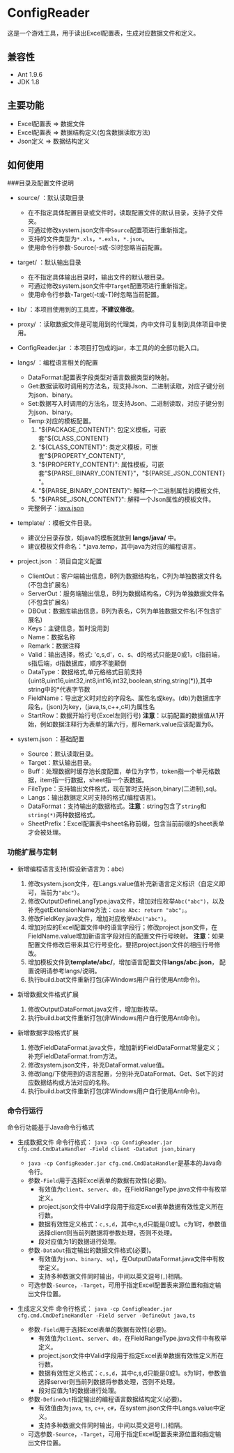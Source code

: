 # ConfigReader
这是一个游戏工具，用于读出Excel配置表，生成对应数据文件和定义。

## 兼容性
- Ant 1.9.6
- JDK 1.8

## 主要功能
- Excel配置表 => 数据文件
- Excel配置表 => 数据结构定义(包含数据读取方法)
- Json定义 => 数据结构定义

## 如何使用

###目录及配置文件说明
+ source/	：默认读取目录
	* 在不指定具体配置目录或文件时，读取配置文件的默认目录，支持子文件夹。
	* 可通过修改system.json文件中``Source``配置项进行重新指定。
	* 支持的文件类型为``*.xls``，``*.exls``，``*.json``。
	* 使用命令行参数-Source(-s或-S)时忽略当前配置。

+ target/	：默认输出目录
	* 在不指定具体输出目录时，输出文件的默认根目录。
	* 可通过修改system.json文件中``Target``配置项进行重新指定。
	* 使用命令行参数-Target(-t或-T)时忽略当前配置。

+ lib/	：本项目使用到的工具库，**不建议修改**。

+ proxy/	：读取数据文件是可能用到的代理类，内中文件可复制到具体项目中使用。

+ ConfigReader.jar	：本项目打包成的jar，本工具的的全部功能入口。

+ langs/	：编程语言相关的配置
	+ DataFormat:配置表字段类型对语言数据类型的映射。
	+ Get:数据读取时调用的方法名，现支持Json、二进制读取，对应子键分别为json、binary。
	+ Set:数据写入时调用的方法名，现支持Json、二进制读取，对应子键分别为json、binary。
	+ Temp:对应的模板配置。
		1. "${PACKAGE_CONTENT}": 包定义模板，可嵌套"${CLASS_CONTENT}
		2. "${CLASS_CONTENT}": 类定义模板，可嵌套"${PROPERTY_CONTENT}",
		3. "${PROPERTY_CONTENT}": 属性模板，可嵌套"${PARSE_BINARY_CONTENT}"，"${PARSE_JSON_CONTENT}"。
		4. "${PARSE_BINARY_CONTENT}": 解释一个二进制属性的模板文件,
		5. "${PARSE_JSON_CONTENT}": 解释一个Json属性的模板文件。
	+ 完整例子：[java.json](/res/langs/java.json)

+ template/	：模板文件目录。
	+ 建议分目录存放，如java的模板就放到 **langs/java/** 中。
	+ 建议模板文件命名：*.java.temp，其中java为对应的编程语言。

+ project.json	：项目自定义配置
	+ ClientOut：客户端输出信息，B列为数据结构名，C列为单独数据文件名(不包含扩展名)
	+ ServerOut：服务端输出信息，B列为数据结构名，C列为单独数据文件名(不包含扩展名)
	+ DBOut：数据库输出信息，B列为表名，C列为单独数据文件名(不包含扩展名)
	+ Keys：主键信息，暂时没用到
	+ Name：数据名称
	+ Remark：数据注释
	+ Valid：输出选择，格式: 'c,s,d'，c、s、d的格式只能是0或1，c指前端，s指后端，d指数据库，顺序不能颠倒
	+ DataType：数据格式,单元格格式目前支持{uint8,uint16,uint32,int8,int16,int32,boolean,string,string(\*)},其中string中的*代表字节数
	+ FieldName：导出定义时对应的字段名、属性名或key。(db)为数据库字段名，(json)为key，(java,ts,c++,c#)为属性名
	+ StartRow：数据开始行号(Excel左则行号)
	**注意**：以前配置的数据值从1开始，例如数据注释行为表单的第六行，那Remark.value应该配置为6。

+ system.json	：基础配置
	+ Source：默认读取目录。
	+ Target：默认输出目录。
	+ Buff：处理数据时缓存池长度配置，单位为字节，token指一个单元格数据，item指一行数据，sheet指一个表数据。
	+ FileType：支持输出文件格式，现在暂时支持json,binary(二进制),sql。
	+ Langs：输出数据定义时支持的格式(编程语言)。
	+ DataFormat：支持输出的数据格式。**注意**：string包含了`string`和`string(*)`两种数据格式。
	+ SheetPrefix：Excel配置表中sheet名称前缀，包含当前前缀的sheet表单才会被处理。

### 功能扩展与定制
+ 新增编程语言支持(假设新语言为：abc)
	1. 修改system.json文件，在Langs.value值补充新语言定义标识（自定义即可，当前为`"abc"`）。
	2. 修改OutputDefineLangType.java文件，增加对应枚举`Abc("abc")`，以及补充getExtensionName方法：`case Abc: return "abc";`。
	3. 修改FieldKey.java文件，增加对应枚举`Abc("abc")`。
	4. 增加对应的Excel配置文件中的语言字段行；修改project.json文件，在FieldName.value增加新语言字段对应的配置文件行号映射。
	**注意**：如果配置文件修改后带来其它行号变化，要把project.json文件的相应行号修改。
	5. 增加模板文件到**template/abc/**，增加语言配置文件**langs/abc.json**，
		配置说明请参考langs/说明。
	6. 执行build.bat文件重新打包(非Windows用户自行使用Ant命令)。

+ 新增数据文件格式扩展
	1. 修改OutputDataFormat.java文件，增加新枚举。
	2. 执行build.bat文件重新打包(非Windows用户自行使用Ant命令)。

+ 新增数据字段格式扩展
	1. 修改FieldDataFormat.java文件，增加新的FieldDataFormat常量定义；补充FieldDataFormat.from方法。
	2. 修改system.json文件，补充DataFormat.value值。
	3. 修改lang/下使用到的语言配置，分别补充DataFormat、Get、Set下的对应数据结构或方法对应的名称。
	4. 执行build.bat文件重新打包(非Windows用户自行使用Ant命令)。

### 命令行运行
命令行功能基于Java命令行格式

+ 生成数据文件
	命令行格式： `java -cp ConfigReader.jar cfg.cmd.CmdDataHandler -Field client -DataOut json,binary`<br>
	+ `java -cp ConfigReader.jar cfg.cmd.CmdDataHandler`是基本的Java命令行。
	+ 参数```-Field```用于选择Excel表单的数据有效性(必要)。
		+ 有效值为`client`、`server`、`db`，在FieldRangeType.java文件中有枚举定义。
		+ project.json文件中Valid字段用于指定Excel表单数据有效性定义所在行数。
		+ 数据有效性定义格式：```c,s,d```，其中c,s,d只能是0或1。c为1时，参数值选择client则当前列数据将参数处理，否则不处理。
		+ 段对应值为1的数据进行处理。
	+ 参数```-DataOut```指定输出的数据文件格式(必要)。
		+ 有效值为`json`、`binary`、`sql`，在OutputDataFormat.java文件中有枚举定义。
		+ 支持多种数据文件同时输出，中间以英文逗号(`,`)相隔。
	+ 可选参数`-Source`，`-Target`，可用于指定Excel配置表来源位置和指定输出文件位置。

+ 生成定义文件
	命令行格式： `java -cp ConfigReader.jar cfg.cmd.CmdDefineHandler -Field server -DefineOut java,ts`<br>
	+ 参数```-Field```用于选择Excel表单的数据有效性(必要)。
		+ 有效值为`client`、`server`、`db`，在FieldRangeType.java文件中有枚举定义。
		+ project.json文件中Valid字段用于指定Excel表单数据有效性定义所在行数。
		+ 数据有效性定义格式：```c,s,d```，其中c,s,d只能是0或1。s为1时，参数值选择server则当前列数据将参数处理，否则不处理。
		+ 段对应值为1的数据进行处理。
	+ 参数```-DefineOut```指定输出的编程语言数据结构定义(必要)。
		+ 有效值由为`java`, `ts`, `c++`, `c#`，在system.json文件中Langs.value中定义。
		+ 支持多种数据文件同时输出，中间以英文逗号(`,`)相隔。
	+ 可选参数`-Source`，`-Target`，可用于指定Excel配置表来源位置和指定输出文件位置。
